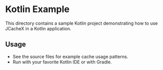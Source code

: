 # Kotlin Example

This directory contains a sample Kotlin project demonstrating how to use JCacheX in a Kotlin application.

## Usage

- See the source files for example cache usage patterns.
- Run with your favorite Kotlin IDE or with Gradle.
